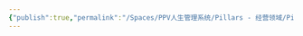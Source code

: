 ```yaml
---
{"publish":true,"permalink":"/Spaces/PPV人生管理系统/Pillars - 经营领域/Pillars - 人生经营领域/运动/增肌减脂计划/力量训练动作库/俯身侧平举.md","created":"2025-07-07T18:43:31.413+08:00","modified":"2025-07-09T00:22:52.394+08:00","published":"2025-07-09T00:22:52.394+08:00","cssclasses":""}
---
```



